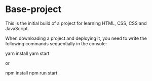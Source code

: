 # Base-project

This is the initial build of a project for learning HTML, CSS, CSS and JavaScript.

When downloading a project and deploying it, you need to write the following commands sequentially in the console:

yarn install
yarn start

or

npm install
npm run start
